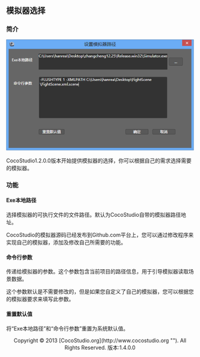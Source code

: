 ## 模拟器选择    

### 简介

![](img/5-2-13-img-01.png)

CocoStudio1.2.0.0版本开始提供模拟器的选择，你可以根据自己的需求选择需要的模拟器。

### 功能

#### Exe本地路径

选择模拟器的可执行文件的文件路径。默认为CocoStudio自带的模拟器路径地址。        

CocoStudio的模拟器源码已经发布到Github.com平台上，您可以通过修改程序来实现自己的模拟器，添加及修改自己所需要的功能。

#### 命令行参数

传递给模拟器的参数。这个参数包含当前项目的路径信息，用于引导模拟器读取场景数据。

这个参数默认是不需要修改的，但是如果您自定义了自己的模拟器，您可以根据您的模拟器要求来填写此参数。

#### 重置默认值

将&ldquo;Exe本地路径&rdquo;和&ldquo;命令行参数&rdquo;重置为系统默认值。

<center>Copyright © 2013 [CocoStudio.org](http://www.cocostudio.org ""). All Rights Reserved. 版本:1.4.0.0</center>